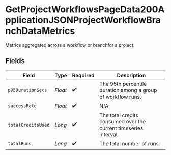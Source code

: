 # GetProjectWorkflowsPageData200ApplicationJSONProjectWorkflowBranchDataMetrics

Metrics aggregated across a workflow or branchfor a project.


## Fields

| Field                                                            | Type                                                             | Required                                                         | Description                                                      |
| ---------------------------------------------------------------- | ---------------------------------------------------------------- | ---------------------------------------------------------------- | ---------------------------------------------------------------- |
| `p95DurationSecs`                                                | *Float*                                                          | :heavy_check_mark:                                               | The 95th percentile duration among a group of workflow runs.     |
| `successRate`                                                    | *Float*                                                          | :heavy_check_mark:                                               | N/A                                                              |
| `totalCreditsUsed`                                               | *Long*                                                           | :heavy_check_mark:                                               | The total credits consumed over the current timeseries interval. |
| `totalRuns`                                                      | *Long*                                                           | :heavy_check_mark:                                               | The total number of runs.                                        |